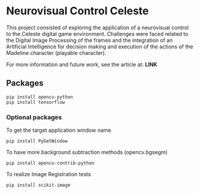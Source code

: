 # Neurovisual Control Celeste

This project consisted of exploring the application of a neurovisual control to the 
Celeste digital game environment. Challenges were faced related to the 
Digital Image Processing of the frames and the integration of an 
Artificial Intelligence for decision making and execution of the actions of the Madeline character (playable character).

For more information and future work, see the article at: **LINK**

## Packages

```shell
pip install opencv-python
pip install tensorflow
```

### Optional packages

To get the target application window name
```shell
pip install PyGetWindow
```

To have more background subtraction methods (opencv.bgsegm)
```shell
pip install opencv-contrib-python
```

To realize Image Registration tests
```shell
pip install scikit-image
```